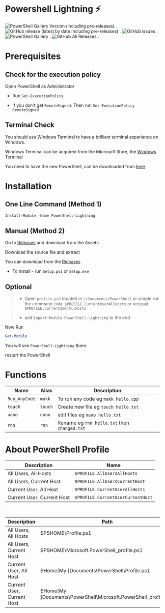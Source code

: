 # Powershell Lightning ⚡


![PowerShell Gallery Version (including pre-releases)](https://img.shields.io/powershellgallery/v/PowerShell-Lightning?include_prereleases)
.
![GitHub release (latest by date including pre-releases)](https://img.shields.io/github/v/release/tasnimzotder/PowerShell-Lightning?include_prereleases)
.
![GitHub issues](https://img.shields.io/github/issues/tasnimzotder/PowerShell-Lightning)
.
![PowerShell Gallery](https://img.shields.io/powershellgallery/dt/PowerShell-Lightning?label=downloads%20-%20ps%20gallery)
.
![GitHub All Releases](https://img.shields.io/github/downloads/tasnimzotder/PowerShell-Lightning/total?label=downloads%20-%20github)
.





# Prerequisites

## Check for the execution policy

Open PowerShell as Administrator

- Run `Get-ExecutionPolicy`

- If you don't get `RemoteSigned`. Then run `Set-ExecutionPolicy RemoteSigned`

## Terminal Check

You should use Windows Terminal to have a brilliant terminal experience on Windows.

Windows Terminal can be acquired from the Microsoft Store, the [Windows Terminal](https://aka.ms/terminal)

You need to have the new PowerShell, can be downloaded from [here](https://github.com/PowerShell/PowerShell/releases/tag/v7.0.2)


# Installation

## One Line Command (Method 1)

```PowerShell
Install-Module -Name PowerShell-Lightning
```

## Manual (Method 2)

Go to [Releases](https://github.com/tasnimzotder/PowerShell-Lightning/releases) and download from the Assets

Download the source file and extract

You can download from the [Releases](https://github.com/tasnimzotder/PowerShell-Lightning/releases)

- To install - run `Setup.ps1` or `Setup.exe`

## Optional

> - Open `profile.ps1` located in `\\Documents\PowerShell`
or simple run the command `code $PROFILE.CurrentUserAllHosts` or `notepad $PROFILE.CurrentUserAllHosts`

> - add `Import-Module PowerShell-Lightning` to the end

Now Run 
```PowerShell
Get-Module
````
You will see `PowerShell-Lightning` there.

restart the PowerShell

# Functions

| Name          | Alias   | Description                                    |
| --------------| ------- | ---------------------------------------------- |
| `Run_AnyCode` | `makk`  | To run any code eg `makk hello.cpp`            |
| `touch`       | `touch` | Create new file eg `touch hello.txt`           |
| `nano`        | `nano`  | edit files eg `nano hello.txt`                 |
| `rnn`         | `rnn`   | Rename eg `rnn hello.txt` then   `changed.txt` |


# About PowerShell Profile

| Description                | Name                              |
| -------------------------- | --------------------------------- |
| All Users, All Hosts       | `$PROFILE.AllUsersAllHosts`       | 
| All Users, Current Host    | `$PROFILE.AllUsersCurrentHost`    |
| Current User, All Host     | `$PROFILE.CurrentUserAllHosts`    |
| Current User, Current Host | `$PROFILE.CurrentUserCurrentHost` |



.

| Description                | Path                                                             |
| -------------------------- | ---------------------------------------------------------------- |
| All Users, All Hosts       | $PSHOME\Profile.ps1                                              | 
| All Users, Current Host    | $PSHOME\Microsoft.PowerShell_profile.ps1                         |
| Current User, All Host     | $Home\[My ]Documents\PowerShell\Profile.ps1                      |
| Current User, Current Host | $Home\[My ]Documents\PowerShell\Microsoft.PowerShell_profile.ps1 |

